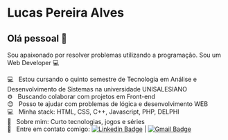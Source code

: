 # Lucas Pereira Alves

## Olá pessoal 👋
Sou apaixonado por resolver problemas utilizando a programação.
Sou um Web Developer :computer:

 💻  &nbsp; Estou cursando o quinto semestre de Tecnologia em Análise e Desenvolvimento de Sistemas na universidade UNISALESIANO
 <br/> ⚙️ &nbsp; Buscando colaborar com projetos em Front-end
 <br/> :blush: &nbsp; Posso te ajudar com problemas de lógica e desenvolvimento WEB
 <br/> :computer: &nbsp; Minha stack: HTML, CSS, C++, Javascript, PHP, DELPHI
 <br/> 💬  &nbsp; Sobre mim: Curto tecnologias, jogos e séries
 <br/> :email: &nbsp; Entre em contato comigo: [![Linkedin Badge](https://img.shields.io/badge/-LucasPereiraAlves-blue?style=flat-square&logo=Linkedin&logoColor=white&link=https://www.linkedin.com/in/lucas-pereira-alves-5164aa20a/)](https://www.linkedin.com/in/lucas-pereira-alves-5164aa20a/) 
| 
[![Gmail Badge](https://img.shields.io/badge/-lucas_231200@hotmail.com-c14438?style=flat-square&logo=Gmail&logoColor=white&link=mailto:lucas_231200@hotmail.com)](mailto:lucas_231200@hotmail.com)

